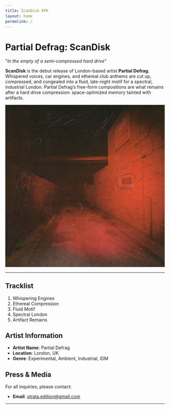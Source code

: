 ```yaml
---
title: ScanDisk EPK
layout: home
permalink: /
---
```


# Partial Defrag: ScanDisk

"*In the empty of a semi-compressed hard drive*"

**ScanDisk** is the debut release of London-based artist **Partial Defrag**. Whispered voices, car engines, and ethereal club anthems are cut up, compressed, and congealed into a fluid, late-night motif for a spectral, industrial London. Partial Defrag’s free-form compositions are what remains after a hard drive compression: space-optimized memory tainted with artifacts.

<img src="/cover.jpg" alt="ScanDisk Cover" class="centered-image">

---

## Tracklist

1. Whispering Engines
2. Ethereal Compression
3. Fluid Motif
4. Spectral London
5. Artifact Remains


## Artist Information

- **Artist Name**: Partial Defrag
- **Location**: London, UK
- **Genre**: Experimental, Ambient, Industrial, IDM


## Press & Media

For all inquiries, please contact:

- **Email**: strata.edition@gmail.com

---
